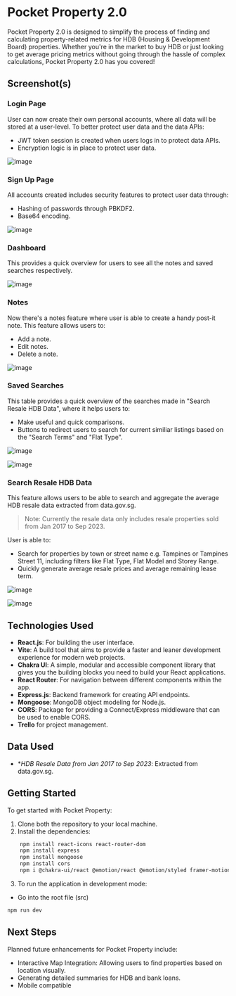 # Pocket Property 2.0

Pocket Property 2.0 is designed to simplify the process of finding and calculating property-related metrics for HDB (Housing & Development Board) properties. Whether you're in the market to buy HDB or just looking to get average pricing metrics without going through the hassle of complex calculations, Pocket Property 2.0 has you covered! 

## Screenshot(s)
 ### Login Page
 User can now create their own personal accounts, where all data will be stored at a user-level. To better protect user data and the data APIs:
 - JWT token session is created when users logs in to protect data APIs.
 - Encryption logic is in place to protect user data. 
 
![image](https://github.com/wiwianquek/pocket-property-FE/assets/136752154/ae5a5f8d-0985-4077-8a01-0bde5bb78f43)


### Sign Up Page
All accounts created includes security features to protect user data through:
- Hashing of passwords through PBKDF2.
- Base64 encoding. 
  
![image](https://github.com/wiwianquek/pocket-property-FE/assets/136752154/feb0a8d0-25c0-468f-8a66-6acd228f8596)


### Dashboard

This provides a quick overview for users to see all the notes and saved searches respectively. 

![image](https://github.com/wiwianquek/pocket-property-FE/assets/136752154/e35d060f-5c34-4721-9fdf-2dc1900110d9)

### Notes

Now there's a notes feature where user is able to create a handy post-it note. This feature allows users to: 
- Add a note. 
- Edit notes.
- Delete a note.
  
![image](https://github.com/wiwianquek/pocket-property-FE/assets/136752154/1e5e5fff-d72b-4e0f-81cb-085d99771f81)

### Saved Searches
This table provides a quick overview of the searches made in "Search Resale HDB Data", where it helps users to:
- Make useful and quick comparisons.
- Buttons to redirect users to search for current similiar listings based on the "Search Terms" and "Flat Type".

![image](https://github.com/wiwianquek/pocket-property-FE/assets/136752154/638dea58-e2b3-4df2-98a4-647ce03a8ba1)

![image](https://github.com/wiwianquek/pocket-property-FE/assets/136752154/e739ce95-a0e9-402b-9689-50dbd73e6e3a)


 ### Search Resale HDB Data
 This feature allows users to be able to search and aggregate the average HDB resale data extracted from data.gov.sg.
 
 > Note: Currently the resale data only includes resale properties sold from Jan 2017 to Sep 2023.

 User is able to:
 - Search for properties by town or street name e.g. Tampines or Tampines Street 11, including filters like Flat Type, Flat Model and Storey Range.
 - Quickly generate average resale prices and average remaining lease term.
 
![image](https://github.com/wiwianquek/pocket-property-FE/assets/136752154/c39eaea6-cf66-4383-bc9f-367b82a004ce)


![image](https://github.com/wiwianquek/pocket-property-FE/assets/136752154/94348b23-d261-49b2-831c-d09421a9465f)


## Technologies Used

- **React.js**: For building the user interface.
- **Vite**: A build tool that aims to provide a faster and leaner development experience for modern web projects.
- **Chakra UI**: A simple, modular and accessible component library that gives you the building blocks you need to build your React applications.
- **React Router**: For navigation between different components within the app.
- **Express.js**: Backend framework for creating API endpoints.
- **Mongoose**: MongoDB object modeling for Node.js.
- **CORS**: Package for providing a Connect/Express middleware that can be used to enable CORS.
- **Trello** for project management.

## Data Used
- **HDB Resale Data from Jan 2017 to Sep 2023*: Extracted from data.gov.sg.

## Getting Started

To get started with Pocket Property:

1. Clone both the repository to your local machine.
2. Install the dependencies:
```bash
    npm install react-icons react-router-dom
    npm install express
    npm install mongoose 
    npm install cors 
    npm i @chakra-ui/react @emotion/react @emotion/styled framer-motion
```
3. To run the application in development mode:
- Go into the root file (src)
```bash 
npm run dev
```

## Next Steps
Planned future enhancements for Pocket Property include:

- Interactive Map Integration: Allowing users to find properties based on location visually.
- Generating detailed summaries for HDB and bank loans.
- Mobile compatible

